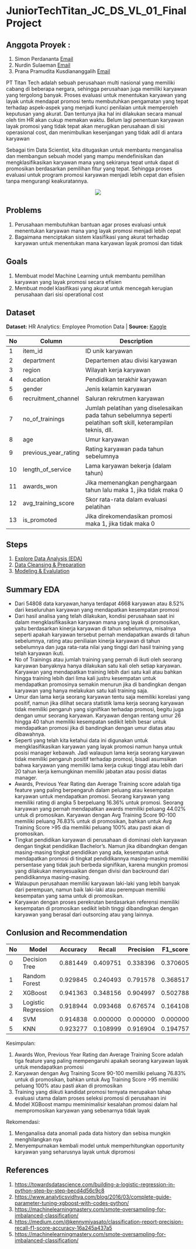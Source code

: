 # JuniorTechTitan_JC_DS_VL_01_FinalProject
## Anggota Proyek :
1. Simon Perdananta [Email](mailto:simonperdananta@gmail.com)
1. Nurdin Sulaeman [Email](mailto:nurdinsulaeman28@gmail.com)
1. Prana Pramudita Kusdiananggalih [Email](mailto:pranapramudita@gmail.com)

PT Titan Tech adalah sebuah perusahaan multi nasional yang memiliki cabang di beberapa nergara, sehingga perusahaan juga memiliki karyawan yang tergolong banyak. Proses evaluasi untuk menentukan karyawan yang layak untuk mendapat promosi tentu membutuhkan pengamatan yang tepat terhadap aspek-aspek yang menjadi kunci penilaian untuk memperoleh keputusan yang akurat. Dan tentunya jika hal ini dilakukan secara manual oleh tim HR akan cukup memakan waktu. Belum lagi penentuan karyawan layak promosi yang tidak tepat akan merugikan perusahaan di sisi operasional cost, dan menimbulkan kesenjangan yang tidak adil di antara karyawan

Sebagai tim Data Scientist, kita ditugaskan untuk membantu menganalisa dan membangun sebuah model yang mampu mendefinisikan dan mengklasifikasikan karyawan mana yang sekiranya tepat untuk dapat di promosikan berdasarkan pemilihan fitur yang tepat. Sehingga proses evaluasi untuk program promosi karyawan menjadi lebih cepat dan efisien tanpa mengurangi keakuratannya.

<p align="center">
<img src="https://st4.depositphotos.com/4230659/23629/v/600/depositphotos_236292080-stock-illustration-isometric-robot-analyzes-the-database.jpg"/>
</p>

## Problems
1. Perusahaan membutuhkan bantuan agar proses evaluasi untuk menentukan karyawan mana yang layak promosi menjadi lebih cepat
1. Bagaimana menciptakan sistem klasifikasi yang akurat terhadap karyawan untuk menentukan mana karyawan layak promosi dan tidak

## Goals
1. Membuat model Machine Learning untuk membantu pemilihan karyawan yang layak promosi secara efisien
1. Membuat model klasifikasi yang akurat untuk mencegah kerugian perusahaan dari sisi operational cost

## Dataset 
**Dataset:** HR Analytics: Employee Promotion Data | **Source:** [Kaggle](https://www.kaggle.com/arashnic/hr-ana)

| No | Column | Description |
| -- | ------ | ----------- |
| 1 | item_id | ID unik karyawan |
| 2 | department | Departemen atau divisi karyawan |
| 3 | region | Wilayah kerja karyawan |
| 4 | education | Pendidikan terakhir karyawan |
| 5 | gender | Jenis kelamin karyawan |
| 6 | recruitment_channel | Saluran rekrutmen karyawan |
| 7 | no_of_trainings | Jumlah pelatihan yang diselesaikan pada tahun sebelumnya seperti pelatihan soft skill, keterampilan teknis, dll. |
| 8 | age | Umur karyawan |
| 9 | previous_year_rating | Rating karyawan pada tahun sebelumnya  |
| 10 | length_of_service | Lama karyawan bekerja (dalam tahun) |
| 11 | awards_won | Jika memenangkan penghargaan tahun lalu maka 1, jika tidak maka 0 |
| 12 | avg_training_score | Skor rata-rata dalam evaluasi pelatihan |
| 13 | is_promoted | Jika direkomendasikan promosi maka 1, jika tidak maka 0 |

## Steps
1. [Explore Data Analysis (EDA)](https://github.com/PurwadhikaDev/JuniorTechTitan_JC_DS_VL_01_FinalProject/blob/master/FINAL%20PROJECT%20-%20Explore%20Data%20Analysis.ipynb)
2. [Data Cleansing & Preparation](https://github.com/PurwadhikaDev/JuniorTechTitan_JC_DS_VL_01_FinalProject/blob/master/FINAL%20PROJECT%20-%20Data_Cleansing___Preparation.ipynb)
3. [Modeling & Evalulation](https://github.com/PurwadhikaDev/JuniorTechTitan_JC_DS_VL_01_FinalProject/blob/master/FINAL%20PROJECT%20-%20ML%20Modeling%2C%20Evaluation.ipynb)

## Summary EDA
-	Dari 54808 data karyawan,hanya  terdapat 4668 karyawan atau 8.52% dari keseluruhan karyawan yang mendapatkan kesempatan promosi
-	Dari hasil analisa yang telah dilakukan, kondisi perusahaan saat ini dalam mengklasifikasikan karyawan mana yang layak di promosikan, yaitu berdasarkan kinerja karyawan di tahun sebelumnya, misalnya seperti apakah karyawan tersebut pernah mendapatkan awards di tahun sebelumnya, rating atau peniliaian kinerja karyawan di tahun sebelumnya dan juga rata-rata nilai yang tinggi dari hasil training yang telah karyawan ikuti.
- No of Trainings atau jumlah training yang pernah di ikuti oleh seorang karyawan banyaknya hanya dilakukan satu kali oleh setiap karyawan. Karyawan yang mendapatkan training lebih dari satu kali atau bahkan hingga training lebih dari lima kali justru kesempatan untuk mendapatkan promosinya semakin menurun jika di bandingkan dengan karyawan yang hanya melakukan satu kali training saja.
- Umur dan lama kerja seorang karyawan tentu saja memiliki korelasi yang positif, namun jika dilihat secara statistik lama kerja seorang karyawan tidak memiliki pengaruh yang signifikan terhadap promosi, begitu juga dengan umur seorang karyawan. Karyawan dengan rentang umur 26 hingga 40 tahun memiliki kesempatan sedikit lebih besar untuk mendapatkan promosi jika di bandingkan dengan umur diatas atau dibawahnya. 
- Seperti yang telah kita ketahui data ini digunakan untuk mengklasifikasikan karyawan yang layak promosi namun hanya untuk posisi manager kebawah. Jadi walaupun lama kerja seorang karyawan tidak memiliki pengaruh positif terhadap promosi, bisadi asumsikan bahwa karyawan yang memiliki lama kerja cukup tinggi atau lebih dari 20 tahun kerja kemungkinan memiliki jabatan atau posisi diatas manager.
- Awards, Previous Year Rating dan Average Training score adalah tiga feature yang paling berpengaruh dalam peluang atau kesempatan karyawan untuk mendapatkan promosi. Seorang karyawan yang memiliki rating di angka 5 berpeluang 16.36% untuk promosi. Seorang karyawan yang pernah mendapatkan awards memiliki peluang 44.02% untuk di promosikan. Karyawan dengan Avg Training Score 90-100 memiliki peluang 76.83% untuk di promosikan, bahkan untuk Avg Training Score >95 dia memiliki peluang 100% atau pasti akan di promosikan.
- Tingkat pendidikan karyawan di perusahaan di dominasi oleh karyawan dengan tingkat pendidikan Bachelor’s. Namun jika dibandngkan dengan masing-masing tingkat pendidikan yang ada, kesempatan untuk mendapatkan promosi di tingkat pendidikannya masing-masing memiliki persentase yang tidak jauh berbeda signifikan, karena mungkin promosi yang dilakukan menyesuaikan dengan divisi dan backround dari pendidikannya masing-masing.
- Walaupun perusahaan memiliki karyawan laki-laki yang lebih banyak dari perempuan, namun baik laki-laki atau perempuan memiliki kesempatan yang sama untuk di promosikan.
- Karyawan dengan proses perekrutan berdasarkan referensi memiliki kesempatan di promosikan sedikit lebih tinggi dibandingkan dengan karyawan yang berasal dari outsorcing atau yang lainnya.

## Conlusion and Recommendation
| No |	Model	| Accuracy | Recall	| Precision	| F1_score	| F1 Std |
| -- | ------ | ----------- | ------ | ------ | ------ | ------ |
| 0	| Decision Tree	| 0.881449	| 0.409751	| 0.338396	| 0.370605	| 0.009424 |
| 1	| Random Forest	| 0.929845	| 0.240493	| 0.791578	| 0.368517	| 0.013660 |
| 2	| XGBoost	| 0.941363	| 0.348156	| 0.904997	| 0.502788	| 0.012243 |
| 3	| Logistic Regression	| 0.918944	| 0.093468	| 0.676574	| 0.164108	| 0.014139 |
| 4	| SVM	| 0.914838	| 0.000000	| 0.000000	| 0.000000	| 0.000000 |
| 5	| KNN	| 0.923277	| 0.108999	| 0.916904	| 0.194757	| 0.011080 |

Kesimpulan:
1. Awards Won, Previous Year Rating dan Average Training Score adalah tiga feature yang paling mempengaruhi apakah seorang karyawan layak untuk mendapatkan promosi
2. Karyawan dengan Avg Training Score 90-100 memiliki peluang 76.83% untuk di promosikan, bahkan untuk Avg Training Score >95 memiliki peluang 100% atau pasti akan di promosikan
3. Training yang diikuti kandidat promosi ternyata merupakan tahap evaluasi utama dalam proses seleksi promosi di perusahaan ini
4. Model XGBoost mampu meminimalisir kesalahan promosi dalam hal mempromosikan karyawan yang sebenarnya tidak layak

Rekomendasi:
1. Menganalisa data anomali pada data history dan sebisa mungkin menghilangkan nya
2. Menyempurnakan kembali model untuk memperhitungkan opportunity karyawan yang seharusnya layak untuk dipromosi

## References
1. https://towardsdatascience.com/building-a-logistic-regression-in-python-step-by-step-becd4d56c9c8
2. https://www.analyticsvidhya.com/blog/2016/03/complete-guide-parameter-tuning-xgboost-with-codes-python/
3. https://machinelearningmastery.com/smote-oversampling-for-imbalanced-classification/
4. https://medium.com/@kennymiyasato/classification-report-precision-recall-f1-score-accuracy-16a245a437a5
5. https://machinelearningmastery.com/smote-oversampling-for-imbalanced-classification/
